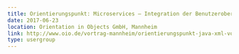 ```yaml
---
title: Orientierungspunkt: Microservices – Integration der Benutzeroberfläche
date: 2017-06-23
location: Orientation in Objects GmbH, Mannheim
link: http://www.oio.de/vortrag-mannheim/orientierungspunkt-java-xml-vortrag-kostenlos.htm
type: usergroup
---
```

